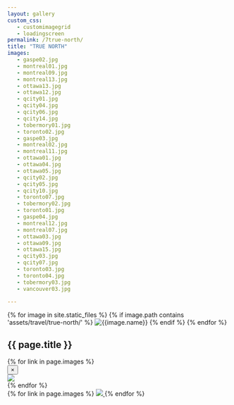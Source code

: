 ```yaml
---
layout: gallery
custom_css:
   - customimagegrid
   - loadingscreen
permalink: /7true-north/
title: "TRUE NORTH"
images:
   - gaspe02.jpg
   - montreal01.jpg
   - montreal09.jpg
   - montreal13.jpg
   - ottawa13.jpg
   - ottawa12.jpg
   - qcity01.jpg
   - qcity04.jpg
   - qcity06.jpg
   - qcity14.jpg
   - tobermory01.jpg
   - toronto02.jpg
   - gaspe03.jpg
   - montreal02.jpg
   - montreal11.jpg
   - ottawa01.jpg
   - ottawa04.jpg
   - ottawa05.jpg
   - qcity02.jpg
   - qcity05.jpg
   - qcity10.jpg
   - toronto07.jpg
   - tobermory02.jpg
   - toronto01.jpg
   - gaspe04.jpg
   - montreal12.jpg   
   - montreal07.jpg
   - ottawa03.jpg
   - ottawa09.jpg
   - ottawa15.jpg
   - qcity03.jpg
   - qcity07.jpg
   - toronto03.jpg
   - toronto04.jpg
   - tobermory03.jpg
   - vancouver03.jpg

---
```


<section class="mobile-photos">
{% for image in site.static_files %}
	{% if image.path contains 'assets/travel/true-north/' %}
		<img src="{{image.path}}" alt="{{image.name}}" id="index{{forloop.index}}" class="mobile-photos mobile-noclick"/>
	{% endif %}
{% endfor %}
</section>
<section id="modal">
	<h1> {{ page.title }} </h1>
	{% for link in page.images %}
	    <div class="modal fade" tabindex="-1" role="dialog" id="index{{forloop.index}}">
		  <div class="modal-dialog modal-lg">
		    <div class="modal-content">
			    <div class="modal-header">
			        <button type="button" class="close" data-dismiss="modal" aria-label="Close"><span aria-hidden="true">&times;</span></button>
			    </div>
				<img src="/assets/travel/true-north
		/{{ link }}" id="{{image.path}}"/>
			</div><!-- /.modal-content -->
		  </div><!-- /.modal-dialog -->
		</div><!-- /.modal -->
	{% endfor %}
</section>
<section id="photos" class ="photos">
{% for link in page.images %}
    <a href="#index{{forloop.index}}" data-toggle="modal" data-target="#index{{forloop.index}}" class="mobile-noclick">
		<img src="/assets/travel/true-north
/{{ link }}" id="index{{forloop.index}}"/>
	</a>
	{% endfor %}
</section>